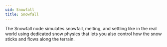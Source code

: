 ```yaml
---
uid: Snowfall
title: Snowfall
---
```


The Snowfall node simulates snowfall, melting, and settling like in the real world using dedicated snow physics that lets you also control how the snow sticks and flows along the terrain.